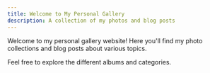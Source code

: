 ```yaml
---
title: Welcome to My Personal Gallery
description: A collection of my photos and blog posts
---
```


Welcome to my personal gallery website! Here you'll find my photo collections and blog posts about various topics.

Feel free to explore the different albums and categories. 